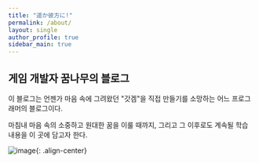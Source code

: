 ```yaml
---
title: "遥か彼方に!"
permalink: /about/
layout: single
author_profile: true
sidebar_main: true
---
```


## 게임 개발자 꿈나무의 블로그

이 블로그는 언젠가 마음 속에 그려왔던 "갓겜"을 직접 만들기를 소망하는 어느 프로그래머의 블로그이다.

마침내 마음 속의 소중하고 원대한 꿈을 이룰 때까지, 그리고 그 이후로도 계속될 학습 내용을 이 곳에 담고자 한다.

![image](https://raw.githubusercontent.com/everjaewon/everjaewon.github.io/master/assets/images/champion.gif){: .align-center}
